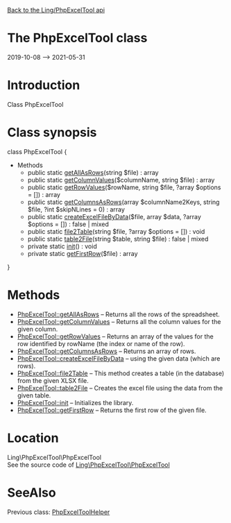 [Back to the Ling/PhpExcelTool api](https://github.com/lingtalfi/PhpExcelTool/blob/master/doc/api/Ling/PhpExcelTool.md)



The PhpExcelTool class
================
2019-10-08 --> 2021-05-31






Introduction
============

Class PhpExcelTool



Class synopsis
==============


class <span class="pl-k">PhpExcelTool</span>  {

- Methods
    - public static [getAllAsRows](https://github.com/lingtalfi/PhpExcelTool/blob/master/doc/api/Ling/PhpExcelTool/PhpExcelTool/getAllAsRows.md)(string $file) : array
    - public static [getColumnValues](https://github.com/lingtalfi/PhpExcelTool/blob/master/doc/api/Ling/PhpExcelTool/PhpExcelTool/getColumnValues.md)($columnName, string $file) : array
    - public static [getRowValues](https://github.com/lingtalfi/PhpExcelTool/blob/master/doc/api/Ling/PhpExcelTool/PhpExcelTool/getRowValues.md)($rowName, string $file, ?array $options = []) : array
    - public static [getColumnsAsRows](https://github.com/lingtalfi/PhpExcelTool/blob/master/doc/api/Ling/PhpExcelTool/PhpExcelTool/getColumnsAsRows.md)(array $columnName2Keys, string $file, ?int $skipNLines = 0) : array
    - public static [createExcelFileByData](https://github.com/lingtalfi/PhpExcelTool/blob/master/doc/api/Ling/PhpExcelTool/PhpExcelTool/createExcelFileByData.md)($file, array $data, ?array $options = []) : false | mixed
    - public static [file2Table](https://github.com/lingtalfi/PhpExcelTool/blob/master/doc/api/Ling/PhpExcelTool/PhpExcelTool/file2Table.md)(string $file, ?array $options = []) : void
    - public static [table2File](https://github.com/lingtalfi/PhpExcelTool/blob/master/doc/api/Ling/PhpExcelTool/PhpExcelTool/table2File.md)(string $table, string $file) : false | mixed
    - private static [init](https://github.com/lingtalfi/PhpExcelTool/blob/master/doc/api/Ling/PhpExcelTool/PhpExcelTool/init.md)() : void
    - private static [getFirstRow](https://github.com/lingtalfi/PhpExcelTool/blob/master/doc/api/Ling/PhpExcelTool/PhpExcelTool/getFirstRow.md)($file) : array

}






Methods
==============

- [PhpExcelTool::getAllAsRows](https://github.com/lingtalfi/PhpExcelTool/blob/master/doc/api/Ling/PhpExcelTool/PhpExcelTool/getAllAsRows.md) &ndash; Returns all the rows of the spreadsheet.
- [PhpExcelTool::getColumnValues](https://github.com/lingtalfi/PhpExcelTool/blob/master/doc/api/Ling/PhpExcelTool/PhpExcelTool/getColumnValues.md) &ndash; Returns all the column values for the given column.
- [PhpExcelTool::getRowValues](https://github.com/lingtalfi/PhpExcelTool/blob/master/doc/api/Ling/PhpExcelTool/PhpExcelTool/getRowValues.md) &ndash; Returns an array of the values for the row identified by rowName (the index or name of the row).
- [PhpExcelTool::getColumnsAsRows](https://github.com/lingtalfi/PhpExcelTool/blob/master/doc/api/Ling/PhpExcelTool/PhpExcelTool/getColumnsAsRows.md) &ndash; Returns an array of rows.
- [PhpExcelTool::createExcelFileByData](https://github.com/lingtalfi/PhpExcelTool/blob/master/doc/api/Ling/PhpExcelTool/PhpExcelTool/createExcelFileByData.md) &ndash; using the given data (which are rows).
- [PhpExcelTool::file2Table](https://github.com/lingtalfi/PhpExcelTool/blob/master/doc/api/Ling/PhpExcelTool/PhpExcelTool/file2Table.md) &ndash; This method creates a table (in the database) from the given XLSX file.
- [PhpExcelTool::table2File](https://github.com/lingtalfi/PhpExcelTool/blob/master/doc/api/Ling/PhpExcelTool/PhpExcelTool/table2File.md) &ndash; Creates the excel file using the data from the given table.
- [PhpExcelTool::init](https://github.com/lingtalfi/PhpExcelTool/blob/master/doc/api/Ling/PhpExcelTool/PhpExcelTool/init.md) &ndash; Initializes the library.
- [PhpExcelTool::getFirstRow](https://github.com/lingtalfi/PhpExcelTool/blob/master/doc/api/Ling/PhpExcelTool/PhpExcelTool/getFirstRow.md) &ndash; Returns the first row of the given file.





Location
=============
Ling\PhpExcelTool\PhpExcelTool<br>
See the source code of [Ling\PhpExcelTool\PhpExcelTool](https://github.com/lingtalfi/PhpExcelTool/blob/master/PhpExcelTool.php)



SeeAlso
==============
Previous class: [PhpExcelToolHelper](https://github.com/lingtalfi/PhpExcelTool/blob/master/doc/api/Ling/PhpExcelTool/Helper/PhpExcelToolHelper.md)<br>
